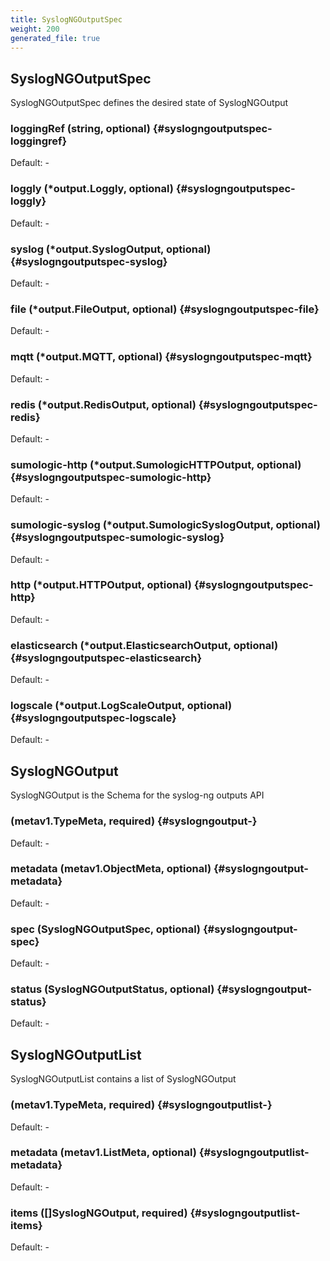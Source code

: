```yaml
---
title: SyslogNGOutputSpec
weight: 200
generated_file: true
---
```


## SyslogNGOutputSpec

SyslogNGOutputSpec defines the desired state of SyslogNGOutput

### loggingRef (string, optional) {#syslogngoutputspec-loggingref}

Default: -

### loggly (*output.Loggly, optional) {#syslogngoutputspec-loggly}

Default: -

### syslog (*output.SyslogOutput, optional) {#syslogngoutputspec-syslog}

Default: -

### file (*output.FileOutput, optional) {#syslogngoutputspec-file}

Default: -

### mqtt (*output.MQTT, optional) {#syslogngoutputspec-mqtt}

Default: -

### redis (*output.RedisOutput, optional) {#syslogngoutputspec-redis}

Default: -

### sumologic-http (*output.SumologicHTTPOutput, optional) {#syslogngoutputspec-sumologic-http}

Default: -

### sumologic-syslog (*output.SumologicSyslogOutput, optional) {#syslogngoutputspec-sumologic-syslog}

Default: -

### http (*output.HTTPOutput, optional) {#syslogngoutputspec-http}

Default: -

### elasticsearch (*output.ElasticsearchOutput, optional) {#syslogngoutputspec-elasticsearch}

Default: -

### logscale (*output.LogScaleOutput, optional) {#syslogngoutputspec-logscale}

Default: -


## SyslogNGOutput

SyslogNGOutput is the Schema for the syslog-ng outputs API

###  (metav1.TypeMeta, required) {#syslogngoutput-}

Default: -

### metadata (metav1.ObjectMeta, optional) {#syslogngoutput-metadata}

Default: -

### spec (SyslogNGOutputSpec, optional) {#syslogngoutput-spec}

Default: -

### status (SyslogNGOutputStatus, optional) {#syslogngoutput-status}

Default: -


## SyslogNGOutputList

SyslogNGOutputList contains a list of SyslogNGOutput

###  (metav1.TypeMeta, required) {#syslogngoutputlist-}

Default: -

### metadata (metav1.ListMeta, optional) {#syslogngoutputlist-metadata}

Default: -

### items ([]SyslogNGOutput, required) {#syslogngoutputlist-items}

Default: -


